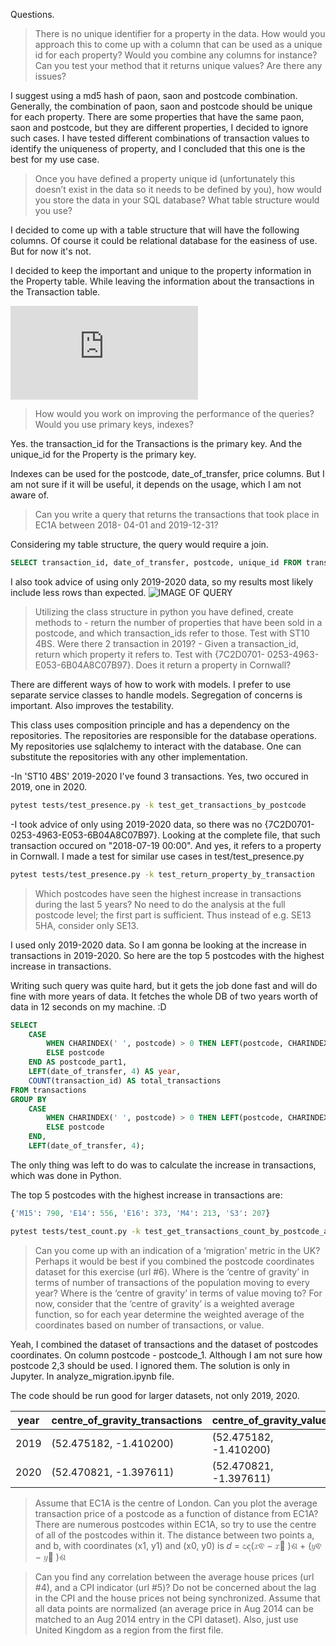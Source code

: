 Questions.
> There is no unique identifier for a property in the data. How would you approach this to come
up with a column that can be used as a unique id for each property? Would you combine any 
columns for instance? Can you test your method that it returns unique values? Are there any
issues?

I suggest using a md5 hash  of paon, saon and postcode combination.
Generally, the combination of paon, saon and postcode should be unique for each property. 
There are some properties that have the same paon, saon and postcode, but they are different properties, I decided to ignore such cases. 
I have tested different combinations of transaction values to identify the uniqueness of property, and I concluded that this one is the best for my use case. 


> Once you have defined a property unique id (unfortunately this doesn’t exist in the data so it
needs to be defined by you), how would you store the data in your SQL database? What table
structure would you use?

I decided to come up with a table structure that will have the following columns.
Of course it could be relational database for the easiness of use. 
But for now it's not. 

I decided to keep the important and unique to the property information in the Property table.
While leaving the information about the transactions in the Transaction table.

![GitHub Link](https://github.com/ReRubis/tamarix_test/blob/main/jh_interview/database/schemas.py)



> How would you work on improving the performance of the queries? Would you use primary
keys, indexes?

Yes. the transaction_id for the Transactions is the primary key. 
And the unique_id for the Property is the primary key.

Indexes can be used for the postcode, date_of_transfer, price columns.
But I am not sure if it will be useful, it depends on the usage, which I am not aware of. 


> Can you write a query that returns the transactions that took place in EC1A between 2018-
04-01 and 2019-12-31?

Considering my table structure, the query would require a join. 

```sql
SELECT transaction_id, date_of_transfer, postcode, unique_id FROM transactions JOIN propertys ON transactions.property_id = propertys.unique_id WHERE propertys.postcode LIKE '%EC1A%' AND transactions.date_of_transfer BETWEEN '2018-04-01' AND '2019-12-31';
```

I also took advice of using only 2019-2020 data, so my results most likely include less rows than expected. 
![IMAGE OF QUERY](https://media.discordapp.net/attachments/1097141968682893484/1226990799611498526/image.png?ex=6626c73b&is=6614523b&hm=e975ef47bbbb6e4240be13744c95dce3a826c799fe950730a120b0b48d725391&=&format=webp&quality=lossless&width=689&height=655)

> Utilizing the class structure in python you have defined, create methods to
\- return the number of properties that have been sold in a postcode, and which
transaction_ids refer to those. Test with ST10 4BS. Were there 2 transaction in
2019?
\- Given a transaction_id, return which property it refers to. Test with {7C2D0701-
0253-4963-E053-6B04A8C07B97}. Does it return a property in Cornwall?

There are different ways of how to work with models. 
I prefer to use separate service classes to handle models.
Segregation of concerns is important.
Also improves the testability. 

This class uses composition principle and has a dependency on the repositories.
The repositories are responsible for the database operations.
My repositories use sqlalchemy to interact with the database.
One can substitute the repositories with any other implementation.

-In 'ST10 4BS' 2019-2020 I've found 3 transactions. Yes, two occured in 2019, one in 2020. 
```sh
pytest tests/test_presence.py -k test_get_transactions_by_postcode
```


-I took advice of only using 2019-2020 data, so there was no {7C2D0701-0253-4963-E053-6B04A8C07B97}.
Looking at the complete file, that such transaction occured on "2018-07-19 00:00". And yes, it refers to a property in Cornwall.
I made a test for similar use cases in test/test_presence.py 
```sh
pytest tests/test_presence.py -k test_return_property_by_transaction
```




> Which postcodes have seen the highest increase in transactions during the last 5 years? No
need to do the analysis at the full postcode level; the first part is sufficient. Thus instead of
e.g. SE13 5HA, consider only SE13.

I used only 2019-2020 data. So I am gonna be looking at the increase in transactions in 2019-2020. 
So here are the top 5 postcodes with the highest increase in transactions. 


Writing such query was quite hard, but it gets the job done fast and will do fine with more years of data. 
It fetches the whole DB of two years worth of data in 12 seconds on my machine. :D
```sql
SELECT
    CASE
        WHEN CHARINDEX(' ', postcode) > 0 THEN LEFT(postcode, CHARINDEX(' ', postcode) - 1)
        ELSE postcode
    END AS postcode_part1,
    LEFT(date_of_transfer, 4) AS year,
    COUNT(transaction_id) AS total_transactions
FROM transactions
GROUP BY
    CASE
        WHEN CHARINDEX(' ', postcode) > 0 THEN LEFT(postcode, CHARINDEX(' ', postcode) - 1)
        ELSE postcode
    END,
    LEFT(date_of_transfer, 4);
```
The only thing was left to do was to calculate the increase in transactions, which was done in Python.

The top 5 postcodes with the highest increase in transactions are:
```py
{'M15': 790, 'E14': 556, 'E16': 373, 'M4': 213, 'S3': 207}
```

```sh
pytest tests/test_count.py -k test_get_transactions_count_by_postcode_and_year
```

> Can you come up with an indication of a ‘migration’ metric in the UK? Perhaps it would be
best if you combined the postcode coordinates dataset for this exercise (url #6). Where is the
‘centre of gravity’ in terms of number of transactions of the population moving to every year?
Where is the ‘centre of gravity’ in terms of value moving to? For now, consider that the ‘centre
of gravity’ is a weighted average function, so for each year determine the weighted average
of the coordinates based on number of transactions, or value.

Yeah, I combined the dataset of transactions and the dataset of postcodes coordinates.
On column postcode - postcode_1. Although I am not sure how postcode 2,3 should be used. I ignored them. 
The solution is only in Jupyter. In analyze_migration.ipynb file.

The code should be run good for larger datasets, not only 2019, 2020. 

| year | centre_of_gravity_transactions | centre_of_gravity_value |
|------|--------------------------------|-------------------------|
| 2019 | (52.475182, -1.410200)         | (52.475182, -1.410200)  |
| 2020 | (52.470821, -1.397611)         | (52.470821, -1.397611)  |


> Assume that EC1A is the centre of London. Can you plot the average transaction price of a
postcode as a function of distance from EC1A? There are numerous postcodes within EC1A,
so try to use the centre of all of the postcodes within it. The distance between two points a,
and b, with coordinates (x1, y1) and (x0, y0) is 𝑑 = ඥ(𝑥ଵ − 𝑥଴
)ଶ + (𝑦ଵ − 𝑦଴
)ଶ

> Can you find any correlation between the average house prices (url #4), and a CPI indicator
(url #5)? Do not be concerned about the lag in the CPI and the house prices not being
synchronized. Assume that all data points are normalized (an average price in Aug 2014 can
be matched to an Aug 2014 entry in the CPI dataset). Also, just use United Kingdom as a region
from the first file. 